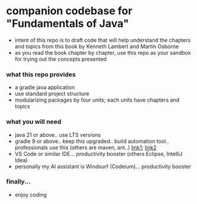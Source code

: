 # companion codebase for "Fundamentals of Java"
* intent of this repo is to draft code that will help understand the chapters and topics from this book by Kenneth Lambert and Martin Osborne
* as you read the book chapter by chapter, use this repo as your sandbox for trying out the concepts presented

### what this repo provides
* a gradle java application
* use standard project structure
* modularizing packages by four units; each units have chapters and topics

### what you will need
* java 21 or above.. use LTS versions
* gradle 9 or above.. keep this upgraded.. build automation tool.. professionals use this (others are maven, ant..) [link1](https://www.baeldung.com/ant-maven-gradle); [link2](https://www.jrebel.com/blog/java-build-tools-comparison)
* VS Code or similar IDE... productivity booster (others Eclipse, IntelliJ Idea)
* personally my AI assistant is Windsurf (Codeium)... productivity booster

### finally...
* enjoy coding
